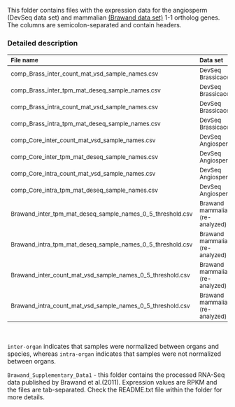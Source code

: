 This folder contains files with the expression data for the angiosperm (DevSeq data set) and mammalian [(Brawand data set)](https://pubmed.ncbi.nlm.nih.gov/22012392/) 1-1 ortholog genes. The columns are semicolon-separated and contain headers.

### Detailed description

| <sub> File name  </sub>                                                | <sub> Data set </sub>                       | <sub> Normalization </sub>    | <sub> Metric </sub> |
| :--------------------------------------------------------------------- | :------------------------------------------ | :---------------------------- | :-------------- |
| <sub> comp_Brass_inter_count_mat_vsd_sample_names.csv </sub>           | <sub> DevSeq Brassicaceae </sub>            | <sub> DESeq inter-organ </sub>| <sub> VST counts </sub>| 
| <sub> comp_Brass_inter_tpm_mat_deseq_sample_names.csv </sub>           | <sub> DevSeq Brassicaceae </sub>            | <sub> DESeq inter-organ </sub>| <sub> TPM </sub>| 
| <sub> comp_Brass_intra_count_mat_vsd_sample_names.csv </sub>           | <sub> DevSeq Brassicaceae </sub>            | <sub> DESeq intra-organ </sub>| <sub> VST counts </sub>| 
| <sub> comp_Brass_intra_tpm_mat_deseq_sample_names.csv </sub>           | <sub> DevSeq Brassicaceae </sub>            | <sub> DESeq intra-organ </sub>| <sub> TPM </sub>| 
| <sub> comp_Core_inter_count_mat_vsd_sample_names.csv  </sub>           | <sub> DevSeq Angiosperm </sub>              | <sub> DESeq inter-organ </sub>| <sub> VST counts </sub>| 
| <sub> comp_Core_inter_tpm_mat_deseq_sample_names.csv </sub>            | <sub> DevSeq Angiosperm </sub>              | <sub> DESeq inter-organ </sub>| <sub> TPM </sub>| 
| <sub> comp_Core_intra_count_mat_vsd_sample_names.csv </sub>            | <sub> DevSeq Angiosperm </sub>              | <sub> DESeq intra-organ </sub>| <sub> VST counts </sub>| 
| <sub> comp_Core_intra_tpm_mat_deseq_sample_names.csv </sub>            | <sub> DevSeq Angiosperm </sub>              | <sub> DESeq intra-organ </sub>| <sub> TPM </sub>| 
| <sub> Brawand_inter_tpm_mat_deseq_sample_names_0_5_threshold.csv </sub>| <sub> Brawand mammalian (re-analyzed) </sub>| <sub> DESeq inter-organ </sub>| <sub> TPM </sub>| 
| <sub> Brawand_intra_tpm_mat_deseq_sample_names_0_5_threshold.csv </sub>| <sub> Brawand mammalian (re-analyzed) </sub>| <sub> DESeq intra-organ </sub>| <sub> TPM </sub>| 
| <sub> Brawand_inter_count_mat_vsd_sample_names_0_5_threshold.csv </sub>| <sub> Brawand mammalian (re-analyzed) </sub>| <sub> DESeq inter-organ </sub>| <sub> VST counts </sub>| 
| <sub> Brawand_intra_count_mat_vsd_sample_names_0_5_threshold.csv </sub>| <sub> Brawand mammalian (re-analyzed) </sub>| <sub> DESeq intra-organ </sub>| <sub> VST counts </sub>| 

<br/>

`inter-organ` indicates that samples were normalized between organs and species, whereas `intra-organ` indicates that samples were not normalized between organs.

`Brawand_Supplementary_Data1` - this folder contains the processed RNA-Seq data published by Brawand et al.(2011). Expression values are RPKM and the files are tab-separated. Check the README.txt file within the folder for more details.
